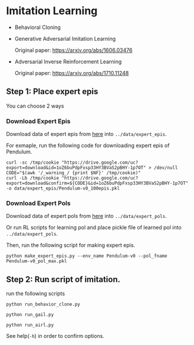 # Imitation Learning
* Behavioral Cloning
* Generative Adversarial Imitation Learning
  
  Original paper: https://arxiv.org/abs/1606.03476
* Adversarial Inverse Reinforcement Learning
  
  Original paper: https://arxiv.org/abs/1710.11248

## Step 1: Place expert epis
You can choose 2 ways
### Download Expert Epis
Download data of expert epis from [here](https://drive.google.com/open?id=1X0c5aC2tylGkwNsZOJxzd88bzAxvK2JG) into `../data/expert_epis`.

For exmaple, run the following code for downloading expert epis  of Pendulum.
```
curl -sc /tmp/cookie "https://drive.google.com/uc?export=download&id=1oZ6buPdpFxsp33HY3BVaS2pBHY-1p7OT" > /dev/null
CODE="$(awk '/_warning_/ {print $NF}' /tmp/cookie)"
curl -Lb /tmp/cookie "https://drive.google.com/uc?export=download&confirm=${CODE}&id=1oZ6buPdpFxsp33HY3BVaS2pBHY-1p7OT" -o data/expert_epis/Pendulum-v0_100epis.pkl
```

### Download Expert Pols
Download data of expert pols from [here](https://drive.google.com/open?id=181I8jwlfRtK5yx2M95c7zZisrEfwfgLw) into `../data/expert_pols`.

Or run RL scripts for learning pol and place pickle file of learned pol into `../data/expert_pols`.

Then, run the following script for making expert epis.
```
python make_expert_epis.py --env_name Pendulum-v0 --pol_fname Pendulum-v0_pol_max.pkl
```
## Step 2: Run script of imitation.
run the following scripts
```
python run_behavior_clone.py
```
```
python run_gail.py
```
```
python run_airl.py
```
See help(`-h`) in order to confirm options.
